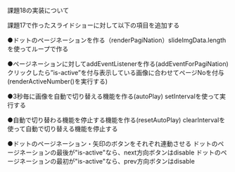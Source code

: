 課題18の実装について

課題17で作ったスライドショーに対して以下の項目を追加する


●ドットのページネーションを作る（renderPagiNation）slideImgData.lengthを使ってループで作る

●ページネーションに対してaddEventListenerを作る(addEventForPagiNation)
クリックしたら”is-active”を付与表示している画像に合わせてページNoを付与(renderActiveNumber()を実行する)

●3秒毎に画像を自動で切り替える機能を作る(autoPlay)
setIntervalを使って実行する

●自動で切り替わる機能を停止する機能を作る(resetAutoPlay)
clearIntervalを使って自動で切り替える機能を停止する

●ドットのページネーション・矢印のボタンをそれぞれ連動させる
ドットのページネーションの最後が"is-active"なら、next方向ボタンはdisable
ドットのページネーションの最初が"is-active"なら、prev方向ボタンはdisable
